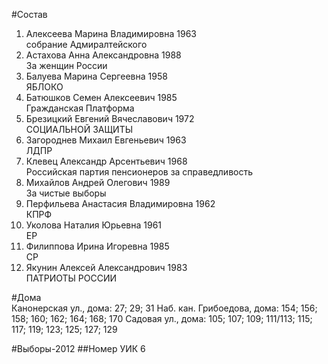 #Состав
1. Алексеева Марина Владимировна 1963   
    собрание Адмиралтейского
2. Астахова Анна Александровна 1988   
    За женщин России
3. Балуева Марина Сергеевна 1958   
    ЯБЛОКО
4. Батюшков Семен Алексеевич 1985   
    Гражданская Платформа
5. Брезицкий Евгений Вячеславович 1972   
    СОЦИАЛЬНОЙ ЗАЩИТЫ
6. Загороднев Михаил Евгеньевич 1963   
    ЛДПР
7. Клевец Александр Арсентьевич 1968   
    Российская партия пенсионеров за справедливость
8. Михайлов Андрей Олегович 1989   
    За чистые выборы
9. Перфильева Анастасия Владимировна 1962   
    КПРФ
10. Уколова Наталия Юрьевна 1961   
    ЕР
11. Филиппова Ирина Игоревна 1985   
    СР
12. Якунин Алексей Александрович 1983   
    ПАТРИОТЫ РОССИИ

#Дома  
Канонерская ул., дома: 27; 29; 31 Наб. кан. Грибоедова, дома: 154; 156; 158; 160; 162; 164; 168; 170 Садовая ул., дома: 105; 107; 109; 111/113; 115; 117; 119; 123; 125; 127; 129

#Выборы-2012
##Номер УИК
6
